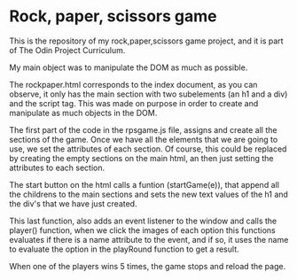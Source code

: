 # Rock, paper, scissors game

This is the repository of my  rock,paper,scissors game project, and it is part of The Odin Project Curriculum.

My main object was to manipulate the DOM as much as possible.

The rockpaper.html corresponds to the index document, as you can observe, it only has the main section with two subelements (an h1 and a div) and the script tag.
This was made on purpose in order to create and manipulate as much objects in the DOM.

The first part of the code in the rpsgame.js file, assigns and create all the sections of the game. Once we have all the elements that we are going to use,
we set the attributes of each section. Of course, this could be replaced by creating the empty sections on the main html, an then just setting the attributes
to each section.

The start button on the html calls a funtion (startGame(e)), that append all the childrens to the main sections and sets the new text values of the h1 and
the div's that we have just created.

This last function, also adds an event listener to the window and calls the player() function, when we click the images of each option this functions evaluates
if there is a name attribute to the event, and if so, it uses the name to evaluate the option in the playRound function to get a result.

When one of the players wins 5 times, the game stops and reload the page.
